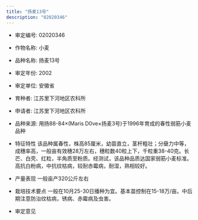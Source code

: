 ```yaml
---
title: "扬麦13号"
description: "02020346"
---
```

* 审定编号:  02020346

*  作物名称:  小麦

*  品种名称:  扬麦13号

*  审定年份:  2002

*  审定单位:  安徽省

* 育种者:  江苏里下河地区农科所

*  申请者:  江苏里下河地区农科所

*  品种来源:  用扬88-84×(Maris D0ve×扬麦3号)于1996年育成的春性弱筋小麦品种

*  特征特性
该品种属春性，株高85厘米，幼苗直立，茎杆粗壮；分蘖力中等，成穗率高，一般亩有效穗28万左右，穗粒数40粒上下，千粒重38-40克。长芒、白壳、红粒，半角质至粉质。经测试，该品种品质达国家弱筋小麦标准。高抗白粉病，中抗纹枯病，较耐赤霉病，耐湿，熟相较好。

*  产量表现
一般亩产320公斤左右

*  栽培技术要点
一般在10月25-30日播种为宜。基本苗控制在15-18万/亩。中后期注意防治纹枯病，锈病、赤霉病及虫害。

*  审定意见

